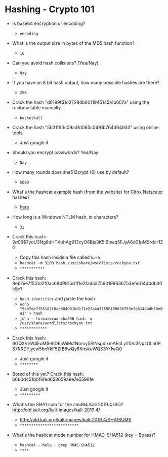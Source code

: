 # Hashing - Crypto 101

- Is base64 encryption or encoding?

	- `encoding`

- What is the output size in bytes of the MD5 hash function?

	- `16`

- Can you avoid hash collisions? (Yea/Nay)

	- `Nay`

- If you have an 8 bit hash output, how many possible hashes are there?

	- `256`

- Crack the hash "d0199f51d2728db6011945145a1b607a" using the rainbow table manually.

	- `basketball`

- Crack the hash "5b31f93c09ad1d065c0491b764d04933" using online tools

	- Just google it

- Should you encrypt passwords? Yea/Nay

	- `Nay`

- How many rounds does sha512crypt ($6$) use by default?

	- `5000`

- What's the hashcat example hash (from the website) for Citrix Netscaler hashes?

	- [here](https://hashcat.net/wiki/doku.php?id=example_hashes)

- How long is a Windows NTLM hash, in characters?

	- `32`

- Crack this hash: $2a$06$7yoU3Ng8dHTXphAg913cyO6Bjs3K5lBnwq5FJyA6d01pMSrddr1ZG

	- Copy this hash inside a file called `hash`
	- `hashcat -m 3200 hash /usr/share/wordlists/rockyou.txt`
	- `***********`

- Crack this hash: 9eb7ee7f551d2f0ac684981bd1f1e2fa4a37590199636753efe614d4db30e8e1

	- `hash-identifier` and paste the hash
	- `echo "9eb7ee7f551d2f0ac684981bd1f1e2fa4a37590199636753efe614d4db30e8e1" > hash`
	- `john --format=raw-sha256 hash -w /usr/share/wordlists/rockyou.txt`
	- `************`

- Crack this hash: $6$GQXVvW4EuM$ehD6jWiMsfNorxy5SINsgdlxmAEl3.yif0/c3NqzGLa0P.S7KRDYjycw5bnYkF5ZtB8wQy8KnskuWQS3Yr1wQ0

	- Just google it
	- `********`

- Bored of this yet? Crack this hash: b6b0d451bbf6fed658659a9e7e5598fe

	- Just google it
	- `*********`

- What's the SHA1 sum for the amd64 Kali 2019.4 ISO? http://old.kali.org/kali-images/kali-2019.4/

	- http://old.kali.org/kali-images/kali-2019.4/SHA1SUMS
	- `**************************`

- What's the hashcat mode number for HMAC-SHA512 (key = $pass)?

	- `hashcat --help | grep HMAC-SHA512`
	- `****`


